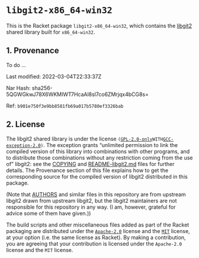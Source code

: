 # `libgit2-x86_64-win32`

This is the Racket package `libgit2-x86_64-win32`, which contains the
[libgit2](https://libgit2.org) shared library built for `x86_64-win32`.

## 1. Provenance

To do ...

Last modified: 2022-03-04T22:33:37Z

Nar Hash: sha256-5QGWGkwJ78X6WKMIWT7HcaAl8sl7co6ZMrjqx4bCG8s=

Ref: `b901e750f3e9bb8581fb69a017b5780ef3326bab`

## 2. License

The libgit2 shared library is under the license
`(`[`GPL-2.0-only`](https://spdx.org/licenses/GPL-2.0-only.html)` WITH
`[`GCC-exception-2.0`](https://spdx.org/licenses/GCC-exception-2.0.html)`)`.
The exception grants “unlimited permission to link the compiled version
of this library into combinations with other programs, and to distribute
those combinations without any restriction coming from the use of”
libgit2: see the [COPYING](./COPYING) and
[README-libgit2.md](./README-libgit2.md) files for further details. The
Provenance section of this file explains how to get the corresponding
source for the compiled version of libgit2 distributed in this package.

\(Note that [AUTHORS](./AUTHORS) and similar files in this repository
are from upstream libgit2 drawn from upstream libgit2, but the libgit2
maintainers are not responsible for this repository in any way. (I am,
however, grateful for advice some of them have given.))

The build scripts and other miscellaneous files added as part of the
Racket packaging are distributed under the
[`Apache-2.0`](https://spdx.org/licenses/Apache-2.0.html) license and
the [`MIT`](https://spdx.org/licenses/MIT.html) license, at your option
(i.e. the same license as Racket). By making a contribution, you are
agreeing that your contribution is licensed under the `Apache-2.0`
license and the `MIT` license.
